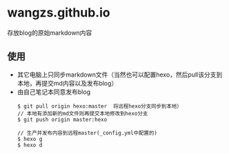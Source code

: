 # wangzs.github.io
存放blog的原始markdown内容

## 使用
* 其它电脑上只同步markdown文件（当然也可以配置hexo，然后pull该分支到本地，再提交md内容以及发布blog）
* 由自己笔记本同意发布blog
  ```
  $ git pull origin hexo:master  将远程hexo分支同步到本地）
  // 本地有添加新的md文件则再提交本地修改到hexo分支
  $ git push origin master:hexo
  
  // 生产并发布内容到远程master(_config.yml中配置的)
  $ hexo g
  $ hexo d
  ```
